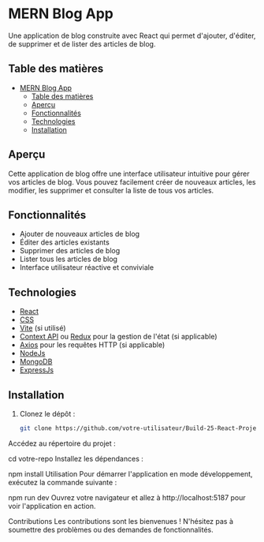 # MERN Blog App

Une application de blog construite avec React qui permet d'ajouter, d'éditer, de supprimer et de lister des articles de blog.

## Table des matières

- [MERN Blog App](#mern-blog-app)
  - [Table des matières](#table-des-matières)
  - [Aperçu](#aperçu)
  - [Fonctionnalités](#fonctionnalités)
  - [Technologies](#technologies)
  - [Installation](#installation)

## Aperçu

Cette application de blog offre une interface utilisateur intuitive pour gérer vos articles de blog. Vous pouvez facilement créer de nouveaux articles, les modifier, les supprimer et consulter la liste de tous vos articles.

## Fonctionnalités

- Ajouter de nouveaux articles de blog
- Éditer des articles existants
- Supprimer des articles de blog
- Lister tous les articles de blog
- Interface utilisateur réactive et conviviale

## Technologies

- [React](https://reactjs.org/)
- [CSS](https://www.w3.org/Style/CSS/)
- [Vite](https://vitejs.dev/) (si utilisé)
- [Context API](https://reactjs.org/docs/context.html) ou [Redux](https://redux.js.org/) pour la gestion de l'état (si applicable)
- [Axios](https://axios-http.com/) pour les requêtes HTTP (si applicable)
- [NodeJs](https://nodejs.org)
- [MongoDB](https://mongodb.com)
- [ExpressJs](https://expressjs.com)

## Installation

1. Clonez le dépôt :
   ```bash
   git clone https://github.com/votre-utilisateur/Build-25-React-Projects-Project25-MERN-Blog-App.git
Accédez au répertoire du projet :

cd votre-repo
Installez les dépendances :

npm install
Utilisation
Pour démarrer l'application en mode développement, exécutez la commande suivante :

npm run dev
Ouvrez votre navigateur et allez à http://localhost:5187 pour voir l'application en action.

Contributions
Les contributions sont les bienvenues ! N'hésitez pas à soumettre des problèmes ou des demandes de fonctionnalités.